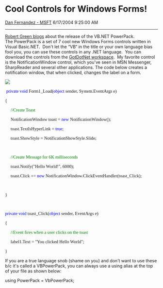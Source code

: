 <div id="page">

# Cool Controls for Windows Forms\!

[Dan Fernandez -
MSFT](https://social.msdn.microsoft.com/profile/Dan%20Fernandez%20-%20MSFT)
6/17/2004 9:25:00 AM

-----

<div id="content">

[Robert Green
blogs](http://blogs.msdn.com/rgreen_msft/archive/2004/06/11/153858.aspx)
about the release of the VB.NET PowerPack.  The PowerPack is a set of 7
cool new Windows Forms controls written in Visual Basic.NET.  Don't let
the “VB“ in the title or your own language bias fool you, you can use
these controls in any .NET language.  You can download the controls from
the [GotDotNet
workspace](http://www.gotdotnet.com/Community/Workspaces/workspace.aspx?id=167542e0-e435-4585-ae4f-c111fe60ed58).  My
favorite control is the NotificationWindow control, which you've seen in
MSN Messenger, SharpReader and several other applications. The code
below creates a notification window, that when clicked, changes the
label on a
form.

![](http://www.danfernandez.com/view/view.aspx?ID=29)

 <span style="FONT-SIZE: 11pt; COLOR: blue; FONT-FAMILY: &#39;Lucida Console&#39;">private</span><span style="FONT-SIZE: 11pt; FONT-FAMILY: &#39;Lucida Console&#39;">
<span style="COLOR: blue">void</span>
Form1\_Load(<span style="COLOR: blue">object</span> sender,
System.EventArgs
e)</span>

<span style="FONT-SIZE: 11pt; FONT-FAMILY: &#39;Lucida Console&#39;">{</span>

<span style="FONT-SIZE: 11pt; FONT-FAMILY: &#39;Lucida Console&#39;"><span style="mso-tab-count: 1">    
</span><span style="COLOR: green">//Create
Toast</span></span>

<span style="FONT-SIZE: 11pt; FONT-FAMILY: &#39;Lucida Console&#39;"><span style="mso-tab-count: 1">    
</span>NotificationWindow toast = <span style="COLOR: blue">new</span>
NotificationWindow();</span>

<span style="FONT-SIZE: 11pt; FONT-FAMILY: &#39;Lucida Console&#39;"><span style="mso-tab-count: 1">    
</span>toast.TextIsHyperLink =
<span style="COLOR: blue">true</span>;</span>

<span style="FONT-SIZE: 11pt; FONT-FAMILY: &#39;Lucida Console&#39;"><span style="mso-tab-count: 1">    
</span>toast.ShowStyle =
NotificationShowStyle.Slide;</span>

<span style="FONT-SIZE: 11pt; FONT-FAMILY: &#39;Lucida Console&#39;"><span style="mso-tab-count: 3">               
</span></span>

<span style="FONT-SIZE: 11pt; FONT-FAMILY: &#39;Lucida Console&#39;"><span style="mso-tab-count: 1">    
</span><span style="COLOR: green">//Create Message for 6K milliseconds
</span></span>

<span style="FONT-SIZE: 11pt; FONT-FAMILY: &#39;Lucida Console&#39;"><span style="mso-tab-count: 1">    
</span>toast.Notify("Hello World\!",
6000);</span>

<span style="FONT-SIZE: 11pt; FONT-FAMILY: &#39;Lucida Console&#39;"><span style="mso-tab-count: 1">    
</span>toast.Click += <span style="COLOR: blue">new</span>
NotificationWindow.ClickEventHandler(toast\_Click);</span>

<span style="FONT-SIZE: 11pt; FONT-FAMILY: &#39;Lucida Console&#39;"><span style="mso-tab-count: 2">          
</span></span>

<span style="FONT-SIZE: 11pt; FONT-FAMILY: &#39;Lucida Console&#39;">}</span>

<span style="FONT-SIZE: 11pt; FONT-FAMILY: &#39;Lucida Console&#39;"></span>

 

<span style="FONT-SIZE: 11pt; COLOR: blue; FONT-FAMILY: &#39;Lucida Console&#39;">private</span><span style="FONT-SIZE: 11pt; FONT-FAMILY: &#39;Lucida Console&#39;">
<span style="COLOR: blue">void</span>
toast\_Click(<span style="COLOR: blue">object</span> sender, EventArgs
e)</span>

<span style="FONT-SIZE: 11pt; FONT-FAMILY: &#39;Lucida Console&#39;">{</span>

<span style="FONT-SIZE: 11pt; FONT-FAMILY: &#39;Lucida Console&#39;"><span style="mso-tab-count: 1">    
</span><span style="COLOR: green">//Event fires when a user clicks on
the
toast</span></span>

<span style="FONT-SIZE: 11pt; FONT-FAMILY: &#39;Lucida Console&#39;"><span style="mso-tab-count: 1">    
</span>label1.Text = "You clicked Hello
World";</span>

<span style="FONT-SIZE: 11pt; FONT-FAMILY: &#39;Lucida Console&#39;">}</span><span style="mso-bidi-font-size: 10.0pt"></span>

If you are a true language snob (shame on you) and don't want to use
these b/c it's called a VBPowerPack, you can always use a using alias at
the top of your file as shown below: 

using PowerPack = VbPowerPack;

 

</div>

</div>
